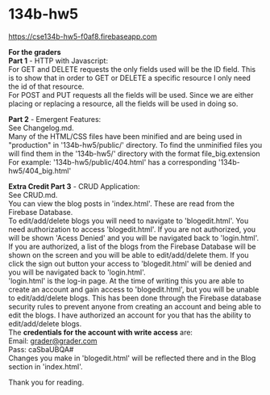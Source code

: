 # 134b-hw5  
https://cse134b-hw5-f0af8.firebaseapp.com  

**For the graders**  
**Part 1** - HTTP with Javascript:  
For GET and DELETE requests the only fields used will be the ID field. This is to show that in order to GET or DELETE a specific resource I only need the id of that resource.  
For POST and PUT requests all the fields will be used. Since we are either placing or replacing a resource, all the fields will be used in doing so.  

**Part 2** - Emergent Features:  
See Changelog.md.  
Many of the HTML/CSS files have been minified and are being used in "production" in '134b-hw5/public/' directory. To find the unminified files you will find them in the '134b-hw5/' directory with the format file_big.extension For example: '134b-hw5/public/404.html' has a corresponding '134b-hw5/404_big.html'  

**Extra Credit Part 3** - CRUD Application:  
See CRUD.md.  
You can view the blog posts in 'index.html'. These are read from the Firebase Database.  
To edit/add/delete blogs you will need to navigate to 'blogedit.html'. You need authorization to access 'blogedit.html'. If you are not authorized, you will be shown 'Acess Denied' and you will be navigated back to 'login.html'. If you are authorized, a list of the blogs from the Firebase Database will be shown on the screen and you will be able to edit/add/delete them. If you click the sign out button your access to 'blogedit.html' will be denied and you will be navigated back to 'login.html'.  
'login.html' is the log-in page. At the time of writing this you are able to create an account and gain access to 'blogedit.html', but you will be unable to edit/add/delete blogs. This has been done through the Firebase database security rules to prevent anyone from creating an account and being able to edit the blogs. I have authorized an account for you that has the ability to edit/add/delete blogs.  
The **credentials for the account with write access** are:  
Email: grader@grader.com  
Pass: caSbaUBQA#  
Changes you make in 'blogedit.html' will be reflected there and in the Blog section in 'index.html'.  
  
Thank you for reading.
